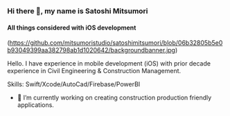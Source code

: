 ### Hi there 👋, my name is Satoshi Mitsumori
#### All things considered with iOS development

(https://github.com/mitsumoristudio/satoshimitsumori/blob/06b32805b5e0b93049399aa382798ab1d1020642/backgroundbanner.jpg)

Hello. I have experience in mobile development (iOS) with prior decade experience in Civil Engineering & Construction Management. 

Skills: Swift/Xcode/AutoCad/Firebase/PowerBI

- 🔭 I’m currently working on creating construction production friendly applications. 




